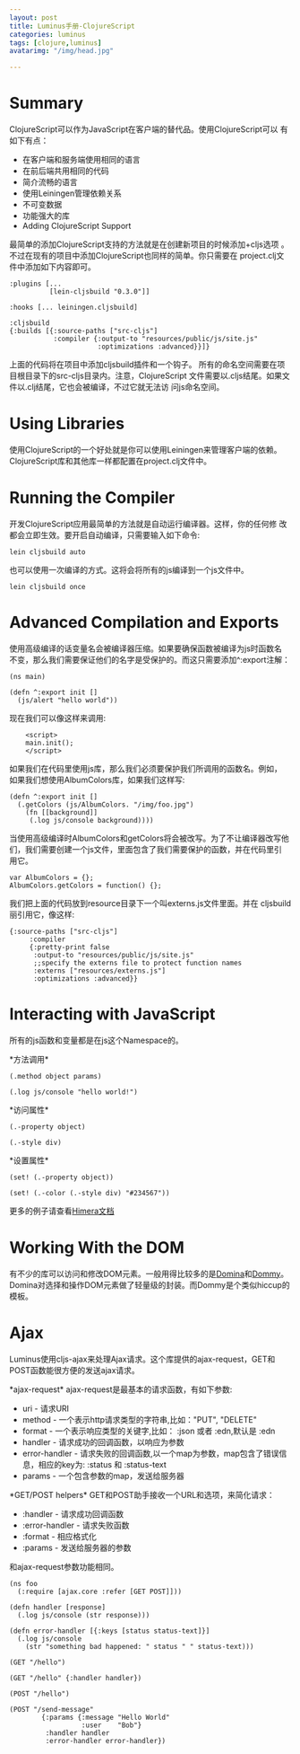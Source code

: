 ```yaml
---
layout: post
title: Luminus手册-ClojureScript
categories: luminus
tags: [clojure,luminus]
avatarimg: "/img/head.jpg"

---
```


Summary
=======

ClojureScript可以作为JavaScript在客户端的替代品。使用ClojureScript可以
有如下有点：

-   在客户端和服务端使用相同的语言
-   在前后端共用相同的代码
-   简介流畅的语言
-   使用Leiningen管理依赖关系
-   不可变数据
-   功能强大的库
-   Adding ClojureScript Support

最简单的添加ClojureScript支持的方法就是在创建新项目的时候添加+cljs选项
。不过在现有的项目中添加ClojureScript也同样的简单。你只需要在
project.clj文件中添加如下内容即可。

``` {.clojure}
:plugins [...
          [lein-cljsbuild "0.3.0"]]

:hooks [... leiningen.cljsbuild]

:cljsbuild
{:builds [{:source-paths ["src-cljs"]
           :compiler {:output-to "resources/public/js/site.js"
                      :optimizations :advanced}}]}
```

上面的代码将在项目中添加cljsbuild插件和一个钩子。
所有的命名空间需要在项目根目录下的src-cljs目录内。注意，ClojureScript
文件需要以.cljs结尾。如果文件以.clj结尾，它也会被编译，不过它就无法访
问js命名空间。

Using Libraries
===============

使用ClojureScript的一个好处就是你可以使用Leiningen来管理客户端的依赖。
ClojureScript库和其他库一样都配置在project.clj文件中。

<!-- more -->

Running the Compiler
====================

开发ClojureScript应用最简单的方法就是自动运行编译器。这样，你的任何修
改都会立即生效。要开启自动编译，只需要输入如下命令:

``` {.bash}
lein cljsbuild auto
```

也可以使用一次编译的方式。这将会将所有的js编译到一个js文件中。

``` {.bash}
lein cljsbuild once
```

Advanced Compilation and Exports
================================

使用高级编译的话变量名会被编译器压缩。如果要确保函数被编译为js时函数名
不变，那么我们需要保证他们的名字是受保护的。而这只需要添加\^:export注解：

``` {.clojure}
(ns main)

(defn ^:export init []
  (js/alert "hello world"))
```

现在我们可以像这样来调用:

``` {.clojure}
    <script>
    main.init();
    </script>
```

如果我们在代码里使用js库，那么我们必须要保护我们所调用的函数名。例如，
如果我们想使用AlbumColors库，如果我们这样写:

``` {.clojure}
(defn ^:export init []
  (.getColors (js/AlbumColors. "/img/foo.jpg")
    (fn [[background]]
     (.log js/console background))))
```

当使用高级编译时AlbumColors和getColors将会被改写。为了不让编译器改写他
们，我们需要创建一个js文件，里面包含了我们需要保护的函数，并在代码里引
用它。

``` {.javascript}
var AlbumColors = {};
AlbumColors.getColors = function() {};
```

我们把上面的代码放到resource目录下一个叫externs.js文件里面。并在
cljsbuild丽引用它，像这样:

``` {.clojure}
{:source-paths ["src-cljs"]
     :compiler
     {:pretty-print false
      :output-to "resources/public/js/site.js"
      ;;specify the externs file to protect function names
      :externs ["resources/externs.js"]
      :optimizations :advanced}}
```

Interacting with JavaScript
===========================

所有的js函数和变量都是在js这个Namespace的。

\*方法调用\*

``` {.clojure}
(.method object params)

(.log js/console "hello world!")
```

\*访问属性\*

``` {.clojure}
(.-property object)

(.-style div)
```

\*设置属性\*

``` {.clojure}
(set! (.-property object))

(set! (.-color (.-style div) "#234567"))
```

更多的例子请查看[Himera文档](http://himera.herokuapp.com/synonym.html)

Working With the DOM
====================

有不少的库可以访问和修改DOM元素。一般用得比较多的是[Domina](https://github.com/levand/domina)和[Dommy](https://github.com/Prismatic/dommy)。
Domina对选择和操作DOM元素做了轻量级的封装。而Dommy是个类似hiccup的模板。

Ajax
====

Luminus使用cljs-ajax来处理Ajax请求。这个库提供的ajax-request，GET和
POST函数能很方便的发送ajax请求。

\*ajax-request\* ajax-request是最基本的请求函数，有如下参数:

-   uri - 请求URI
-   method - 一个表示http请求类型的字符串,比如："PUT", "DELETE"
-   format - 一个表示响应类型的关键字,比如： :json 或者 :edn,默认是 :edn
-   handler - 请求成功的回调函数，以响应为参数
-   error-handler - 请求失败的回调函数,以一个map为参数，map包含了错误信
    息，相应的key为: :status 和 :status-text
-   params - 一个包含参数的map，发送给服务器

\*GET/POST helpers\* GET和POST助手接收一个URL和选项，来简化请求：

-   :handler - 请求成功回调函数
-   :error-handler - 请求失败函数
-   :format - 相应格式化
-   :params - 发送给服务器的参数

和ajax-request参数功能相同。

``` {.clojure}
(ns foo
  (:require [ajax.core :refer [GET POST]]))

(defn handler [response]
  (.log js/console (str response)))

(defn error-handler [{:keys [status status-text]}]
  (.log js/console
    (str "something bad happened: " status " " status-text)))

(GET "/hello")

(GET "/hello" {:handler handler})

(POST "/hello")

(POST "/send-message"
        {:params {:message "Hello World"
                  :user    "Bob"}
         :handler handler
         :error-handler error-handler})
```
